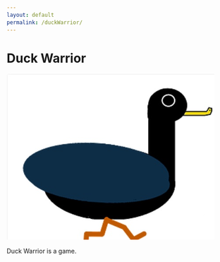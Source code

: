 ```yaml
---
layout: default
permalink: /duckWarrior/
---
```

# Duck Warrior
![image](./_images/duckWarriorSplash.jpg)

Duck Warrior is a game.
